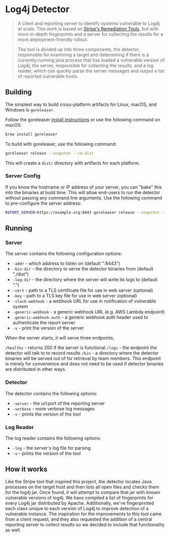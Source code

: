 # Log4j Detector

> A client and reporting server to identify systems vulnerable to Log4j at
> scale. This work is based on [Stripe's Remediation Tools](https://github.com/stripe/log4j-remediation-tools),
> but with more in-depth fingerprints and a server for collecting the results
> for a more deployment-friendly rollout.

> The tool is divided up into three components, the detector, responsible for
> examining a target and determining if there is a currently-running java
> process that has loaded a vulnerable version of Log4j, the server, responsible
> for collecting the results, and a log reader, which can quickly parse the
> server messages and output a list of reported vulnerable hosts.

## Building

The simplest way to build cross-platform artifacts for Linux, macOS, and Windows is `goreleaser`.

Follow the goreleaser [install instructions](https://goreleaser.com/install/) or use the following command on macOS:
```sh
brew install goreleaser
```

To build with goreleaser, use the following command:
```sh
goreleaser release --snapshot --rm-dist
```

This will create a `dist/` directory with artifacts for each platform.

### Server Config

If you know the hostname or IP address of your server, you can "bake" this into
the binaries at build time. This will allow end-users to run the detector
without passing any command line arguments. Use the following command to
pre-configure the server address:

```sh
REPORT_SERVER=https://example.org:8443 goreleaser release --snapshot --rm-dist
```

## Running

### Server

The server contains the following configuration options:

  - `-addr` - which address to listen on (default ":8443")
  - `-bin-dir` - the directory to serve the detector binaries from (default "./dist")
  - `-log-dir` - the directory where the server will write its logs to (default ".")
  - `-cert` - path to a TLS certificate file for use in web server (optional)
  - `-key` - path to a TLS key file for use in web server (optional)
  - `-slack-webhook` - a webhook URL for use in notification of vulnerable system
  - `-generic-webhook` - a generic webhook URL (e.g. AWS Lambda endpoint)
  - `-generic-webhook-auth` - a generic webhook auth header used to authenticate the report server
  - `-v` - print the version of the server

When the server starts, it will serve three endpoints,

  `/healthz` - returns 200 if the server is functional
  `/logs` - the endpoint the detector will talk to to record results
  `/bin` - a directory where the detector binaries will be served out of for
  retrieval by team members. This endpoint is merely for convenience and does not
  need to be used if detector binaries are distributed in other ways.

### Detector

The detector contains the following options:

  - `-server` - the url:port of the reporting server
  - `-verbose` - more verbose log messages
  - `-v` - prints the version of the tool

### Log Reader

The log reader contains the following options:

  - `-log` - the server's log file for parsing
  - `-v` - prints the version of the tool

## How it works

Like the Stripe tool that inspired this project, the detector locates Java
processes on the target host and then lists all open files and checks them for
the log4j jar. Once found, it will attempt to compare that jar with known
vulnerable versions of log4j. We have compiled a list of fingerprints for every
Log4j jar distributed by Apache. Additionally, we've fingerprinted each class
unique to each version of Log4j to improve detection of a vulnerable instance.
The inspiration for the improvements to this tool came from a client request,
and they also requested the addition of a central reporting server to collect
results so we decided to include that functionality as well.
